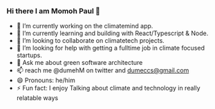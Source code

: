 ### Hi there I am Momoh Paul 👋


- 🔭 I’m currently working on the climatemind app.
- 🌱 I’m currently learning and building with React/Typescript & Node.
- 👯 I’m looking to collaborate on climatetech projects.
- 🤔 I’m looking for help with getting a fulltime job in climate focused startups.
- 💬 Ask me about green software architecture 
- 📫 reach me @dumehM on twitter and dumeccs@gmail.com 
- 😄 Pronouns: he/him
- ⚡ Fun fact: I enjoy Talking about climate and technology in really relatable ways

